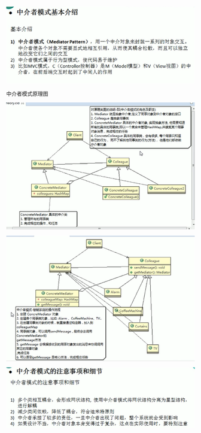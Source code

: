 

![](.中介者模式_images/5a1cec69.png)


中介者模式原理图

![](.中介者模式_images/d296910d.png)


![](.中介者模式_images/c3c2f535.png)


![](.中介者模式_images/1716b6aa.png)